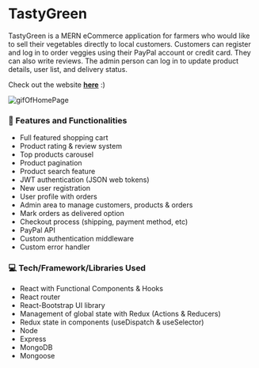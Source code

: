 # TastyGreen

TastyGreen is a MERN eCommerce application for farmers who would like to sell their vegetables directly to local customers. Customers can register and log in to order veggies using their PayPal account or credit card. They can also write reviews. The admin person can log in to update product details, user list, and delivery status.

Check out the website [**here**](https://tastygreen-js-jamie.koyeb.app/) :)

![gifOfHomePage](https://media.giphy.com/media/RqnsCfuw2vDC48N4t9/giphy.gif)


### :star2: Features and Functionalities
* Full featured shopping cart
* Product rating & review system
* Top products carousel
* Product pagination
* Product search feature
* JWT authentication (JSON web tokens)
* New user registration
* User profile with orders
* Admin area to manage customers, products & orders
* Mark orders as delivered option
* Checkout process (shipping, payment method, etc)
* PayPal API
* Custom authentication middleware
* Custom error handler


### :computer: Tech/Framework/Libraries Used
* React with Functional Components & Hooks
* React router
* React-Bootstrap UI library
* Management of global state with Redux (Actions & Reducers)
* Redux state in components (useDispatch & useSelector)
* Node
* Express
* MongoDB
* Mongoose


